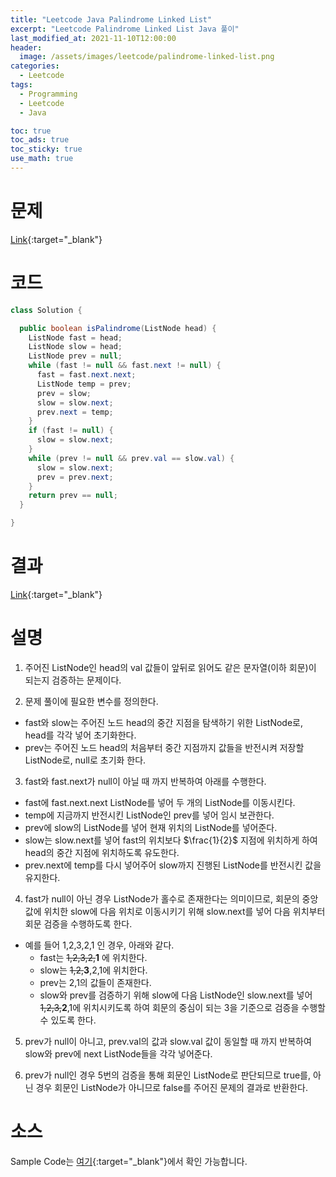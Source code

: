 ```yaml
---
title: "Leetcode Java Palindrome Linked List"
excerpt: "Leetcode Palindrome Linked List Java 풀이"
last_modified_at: 2021-11-10T12:00:00
header:
  image: /assets/images/leetcode/palindrome-linked-list.png
categories:
  - Leetcode
tags:
  - Programming
  - Leetcode
  - Java

toc: true
toc_ads: true
toc_sticky: true
use_math: true
---
```

# 문제
[Link](https://leetcode.com/problems/palindrome-linked-list/){:target="_blank"}

# 코드
```java
class Solution {

  public boolean isPalindrome(ListNode head) {
    ListNode fast = head;
    ListNode slow = head;
    ListNode prev = null;
    while (fast != null && fast.next != null) {
      fast = fast.next.next;
      ListNode temp = prev;
      prev = slow;
      slow = slow.next;
      prev.next = temp;
    }
    if (fast != null) {
      slow = slow.next;
    }
    while (prev != null && prev.val == slow.val) {
      slow = slow.next;
      prev = prev.next;
    }
    return prev == null;
  }

}
```

# 결과
[Link](https://leetcode.com/submissions/detail/584758469/){:target="_blank"}

# 설명
1. 주어진 ListNode인 head의 val 값들이 앞뒤로 읽어도 같은 문자열(이하 회문)이 되는지 검증하는 문제이다.

2. 문제 풀이에 필요한 변수를 정의한다.
- fast와 slow는 주어진 노드 head의 중간 지점을 탐색하기 위한 ListNode로, head를 각각 넣어 초기화한다.
- prev는 주어진 노드 head의 처음부터 중간 지점까지 값들을 반전시켜 저장할 ListNode로, null로 초기화 한다.

3. fast와 fast.next가 null이 아닐 때 까지 반복하여 아래를 수행한다.
- fast에 fast.next.next ListNode를 넣어 두 개의 ListNode를 이동시킨다.
- temp에 지금까지 반전시킨 ListNode인 prev를 넣어 임시 보관한다.
- prev에 slow의 ListNode를 넣어 현재 위치의 ListNode를 넣어준다.
- slow는 slow.next를 넣어 fast의 위치보다 $\frac{1}{2}$ 지점에 위치하게 하여 head의 중간 지점에 위치하도록 유도한다.
- prev.next에 temp를 다시 넣어주어 slow까지 진행된 ListNode를 반전시킨 값을 유지한다.

4. fast가 null이 아닌 경우 ListNode가 홀수로 존재한다는 의미이므로, 회문의 중앙값에 위치한 slow에 다음 위치로 이동시키기 위해 slow.next를 넣어 다음 위치부터 회문 검증을 수행하도록 한다.
- 예를 들어 1,2,3,2,1 인 경우, 아래와 같다.
  - fast는 <s>1,2,3,2,</s><b>1</b> 에 위치한다.
  - slow는 <s>1,2,</s><b>3</b>,2,1에 위치한다.
  - prev는 2,1의 값들이 존재한다.
  - slow와 prev를 검증하기 위해 slow에 다음 ListNode인 slow.next를 넣어 <s>1,2,3,</s><b>2</b>,1에 위치시키도록 하여 회문의 중심이 되는 3을 기준으로 검증을 수행할 수 있도록 한다.

5. prev가 null이 아니고, prev.val의 값과 slow.val 값이 동일할 때 까지 반복하여 slow와 prev에 next ListNode들을 각각 넣어준다.

6. prev가 null인 경우 5번의 검증을 통해 회문인 ListNode로 판단되므로 true를, 아닌 경우 회문인 ListNode가 아니므로 false를 주어진 문제의 결과로 반환한다.

# 소스
Sample Code는 [여기](https://github.com/GracefulSoul/leetcode/blob/master/src/main/java/gracefulsoul/problems/PalindromeLinkedList.java){:target="_blank"}에서 확인 가능합니다.